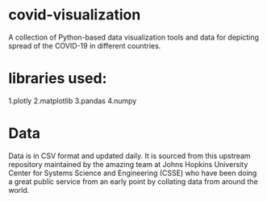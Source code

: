 # covid-visualization

A collection of Python-based data visualization tools and data for depicting spread of the COVID-19 in different countries.

# libraries used:

1.plotly
2.matplotlib
3.pandas
4.numpy

# Data

Data is in CSV format and updated daily. It is sourced from this upstream repository maintained by the amazing team at Johns Hopkins University Center for Systems Science and Engineering (CSSE) who have been doing a great public service from an early point by collating data from around the world.

